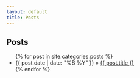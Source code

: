 ```yaml
---
layout: default
title: Posts 
---
```


<div id="home">
  <h2>Posts</h2>
  <ul class="posts">
    {% for post in site.categories.posts %}
      <li><span>{{ post.date | date: "%B %Y" }}</span> &raquo; <a href="{{ post.url }}">{{ post.title }}</a></li>
    {% endfor %}
  </ul>
</div>
